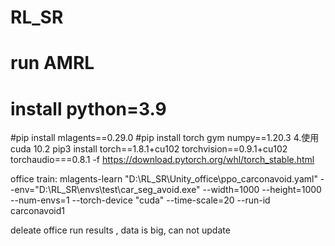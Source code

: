 # RL_SR
# run AMRL 
# install python=3.9
#pip install mlagents==0.29.0
#pip install torch gym numpy==1.20.3
4.使用cuda 10.2  pip3 install torch==1.8.1+cu102 torchvision==0.9.1+cu102 torchaudio===0.8.1 -f https://download.pytorch.org/whl/torch_stable.html

office train:
mlagents-learn "D:\RL_SR\Unity_office\ppo_carconavoid.yaml"  --env="D:\RL_SR\envs\test\car_seg_avoid.exe" --width=1000   --height=1000  --num-envs=1 --torch-device "cuda"  --time-scale=20 --run-id carconavoid1

deleate office run results , data is big, can not update

